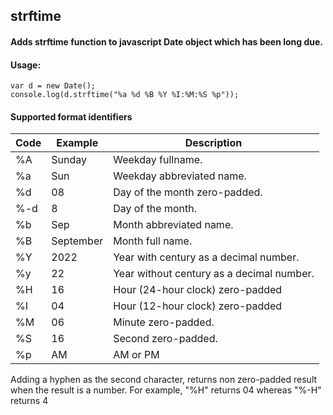 ## strftime

#### Adds strftime function to javascript Date object which has been long due.

#### Usage:

    var d = new Date();
    console.log(d.strftime("%a %d %B %Y %I:%M:%S %p"));

#### Supported format identifiers

Code|Example|Description
---|---|---
%A |Sunday |Weekday fullname.
%a |Sun|Weekday abbreviated name.
%d |08|Day of the month zero-padded.
%-d |8|Day of the month.
%b|Sep|Month abbreviated name.
%B|September|Month full name.
%Y|2022|Year with century as a decimal number.
%y|22|Year without century as a decimal number.
%H|16|Hour (24-hour clock) zero-padded
%I|04|Hour (12-hour clock) zero-padded
%M|06|Minute zero-padded.
%S|16|Second zero-padded.
%p|AM|AM or PM

Adding a hyphen as the second character, returns non zero-padded result when the result is a number.
For example, "%H" returns 04 whereas "%-H" returns 4
